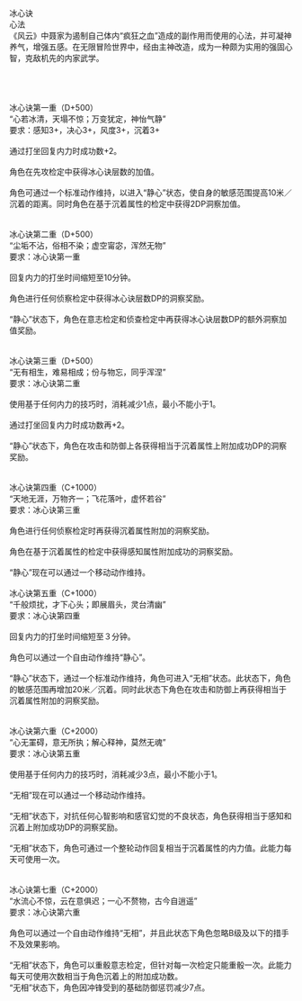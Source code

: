<title>冰心诀</title>
<meta name="GENERATOR" content="WinCHM">
<meta http-equiv="Content-Type" content="text/html; charset=gb2312">
<br>冰心诀
<br>心法
<br>《风云》中聂家为遏制自己体内“疯狂之血”造成的副作用而使用的心法，并可凝神养气，增强五感。在无限冒险世界中，经由主神改造，成为一种颇为实用的强固心智，克敌机先的内家武学。
<br>
<br>
<br>
<br>
<br>冰心诀第一重（D+500）
<br>“心若冰清，天塌不惊；万变犹定，神怡气静”
<br>要求：感知3+，决心3+，风度3+，沉着3+
<br>
<br>通过打坐回复内力时成功数+2。
<br>
<br>角色在先攻检定中获得冰心诀层数的加值。
<br>
<br>角色可通过一个标准动作维持，以进入“静心”状态，使自身的敏感范围提高10米／沉着的距离。同时角色在基于沉着属性的检定中获得2DP洞察加值。
<br>
<br>
<br>冰心诀第二重（D+500）
<br>“尘垢不沾，俗相不染；虚空甯宓，浑然无物”
<br>要求：冰心诀第一重
<br>
<br>回复内力的打坐时间缩短至10分钟。
<br>
<br>角色进行任何侦察检定中获得冰心诀层数DP的洞察奖励。
<br>
<br>“静心”状态下，角色在意志检定和侦查检定中再获得冰心诀层数DP的额外洞察加值奖励。
<br>
<br>
<br>冰心诀第三重（D+500）
<br>“无有相生，难易相成；份与物忘，同乎浑涅”
<br>要求：冰心诀第二重
<br>
<br>使用基于任何内力的技巧时，消耗减少1点，最小不能小于1。
<br>
<br>通过打坐回复内力时成功数再+2。
<br>
<br>“静心”状态下，角色在攻击和防御上各获得相当于沉着属性上附加成功DP的洞察奖励。
<br>
<br>
<br>冰心诀第四重（C+1000）
<br>“天地无涯，万物齐一；飞花落叶，虚怀若谷”
<br>要求：冰心诀第三重
<br>
<br>角色进行任何侦察检定时再获得沉着属性附加的洞察奖励。
<br>
<br>角色在基于沉着属性的检定中获得感知属性附加成功的洞察奖励。
<br>
<br>“静心”现在可以通过一个移动动作维持。
<br>
<br>冰心诀第五重（C+1000）
<br>“千般烦扰，才下心头；即展眉头，灵台清幽”
<br>要求：冰心诀第四重
<br>
<br>回复内力的打坐时间缩短至３分钟。
<br>
<br>角色可以通过一个自由动作维持“静心”。
<br>
<br>“静心”状态下，通过一个标准动作维持，角色可进入“无相”状态。此状态下，角色的敏感范围再增加20米／沉着。同时此状态下角色在攻击和防御上再获得相当于沉着属性附加的洞察奖励。
<br>
<br>
<br>冰心诀第六重（C+2000）
<br>“心无罣碍，意无所执；解心释神，莫然无魂”
<br>要求：冰心诀第五重
<br>
<br>使用基于任何内力的技巧时，消耗减少3点，最小不能小于1。
<br>
<br>“无相”现在可以通过一个移动动作维持。
<br>
<br>“无相”状态下，对抗任何心智影响和感官幻觉的不良状态，角色获得相当于感知和沉着上附加成功DP的洞察奖励。
<br>
<br>“无相”状态下，角色可通过一个整轮动作回复相当于沉着属性的内力值。此能力每天可使用一次。
<br>
<br>
<br>冰心诀第七重（C+2000）
<br>“水流心不惊，云在意俱迟；一心不赘物，古今自逍遥”
<br>要求：冰心诀第六重
<br>
<br>角色可以通过一个自由动作维持“无相”，并且此状态下角色忽略B级及以下的措手不及效果影响。
<br>
<br>“无相”状态下，角色可以重骰意志检定，但针对每一次检定只能重骰一次。此能力每天可使用次数相当于角色沉着上的附加成功数。
<br>
“无相”状态下，角色因冲锋受到的基础防御惩罚减少7点。